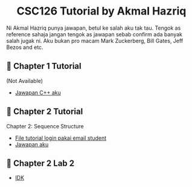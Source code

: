 <h1 align="center">CSC126 Tutorial by Akmal Hazriq</h1>

<p align="left">
  Ni Akmal Hazriq punya jawapan, betul ke salah aku tak tau. Tengok as reference sahaja jangan tengok as jawapan sebab confirm ada banyak salah jugak ni. Aku bukan pro macam Mark Zuckerberg, Bill Gates, Jeff Bezos and etc.
</p>

## 📂 Chapter 1 Tutorial
(Not Available)
- <a href="https://github.com/PishangShedappp/CSC126/tree/main/CHAPTER1/PART2/CPP">Jawapan C++ aku</a>

## 📂 Chapter 2 Tutorial
Chapter 2: Sequence Structure
- <a href="https://drive.google.com/file/d/1V3N1XCyCUqmgiV54rqneyn_FWFEI27Q7/view?usp=drive_web&authuser=1" target="_blank">File tutorial login pakai email student</a>
- <a href="https://github.com/PishangShedappp/CSC126/tree/main/CHAPTER2">Jawapan aku</a>

## 📂 Chapter 2 Lab 2
- <a href="https://github.com/PishangShedappp/CSC126/tree/main/CHAPTER2_LAB2">IDK</a>

